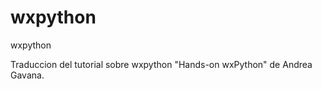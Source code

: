 wxpython
========

wxpython

Traduccion del tutorial sobre wxpython "Hands-on wxPython" de Andrea Gavana.
